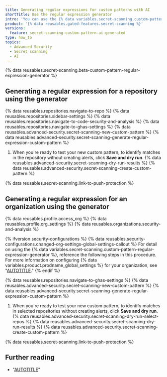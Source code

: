 ```yaml
---
title: Generating regular expressions for custom patterns with AI
shortTitle: Use the regular expression generator
intro: 'You can use the {% data variables.secret-scanning.custom-pattern-regular-expression-generator %} to generate regular expressions for custom patterns. The generator uses an AI model to generate expressions that match your input, and optionally example strings.'
product: '{% data reusables.gated-features.secret-scanning %}'
versions:
  feature: secret-scanning-custom-pattern-ai-generated
type: how_to
topics:
  - Advanced Security
  - Secret scanning
  - AI
---
```

{% data reusables.secret-scanning.beta-custom-pattern-regular-expression-generator %}

## Generating a regular expression for a repository using the generator

{% data reusables.repositories.navigate-to-repo %}
{% data reusables.repositories.sidebar-settings %}
{% data reusables.repositories.navigate-to-code-security-and-analysis %}
{% data reusables.repositories.navigate-to-ghas-settings %}
{% data reusables.advanced-security.secret-scanning-new-custom-pattern %}
{% data reusables.advanced-security.secret-scanning-generate-regular-expression-custom-pattern %}
1. When you're ready to test your new custom pattern, to identify matches in the repository without creating alerts, click **Save and dry run**.
{% data reusables.advanced-security.secret-scanning-dry-run-results %}
{% data reusables.advanced-security.secret-scanning-create-custom-pattern %}

{% data reusables.secret-scanning.link-to-push-protection %}

## Generating a regular expression for an organization using the generator

{% data reusables.profile.access_org %}
{% data reusables.profile.org_settings %}
{% data reusables.organizations.security-and-analysis %}

{% ifversion security-configurations %}
    {% data reusables.security-configurations.changed-org-settings-global-settings-callout %} For detail on using the {% data variables.secret-scanning.custom-pattern-regular-expression-generator %}, reference the following steps in this procedure. For more information on configuring {% data variables.product.prodname_global_settings %} for your organization, see "[AUTOTITLE](/code-security/securing-your-organization/enabling-security-features-in-your-organization/configuring-global-security-settings-for-your-organization)."
{% endif %}

{% data reusables.repositories.navigate-to-ghas-settings %}
{% data reusables.advanced-security.secret-scanning-new-custom-pattern %}
{% data reusables.advanced-security.secret-scanning-generate-regular-expression-custom-pattern %}
1. When you're ready to test your new custom pattern, to identify matches in selected repositories without creating alerts, click **Save and dry run**.
{% data reusables.advanced-security.secret-scanning-dry-run-select-repos %}
{% data reusables.advanced-security.secret-scanning-dry-run-results %}
{% data reusables.advanced-security.secret-scanning-create-custom-pattern %}

{% data reusables.secret-scanning.link-to-push-protection %}

## Further reading

* "[AUTOTITLE](/code-security/secret-scanning/about-the-regular-expression-generator-for-custom-patterns)"
